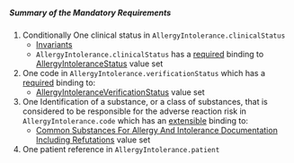 ##### Summary of the Mandatory Requirements

1.  Conditionally One clinical status in `AllergyIntolerance.clinicalStatus`
    - [Invariants]({{site.data.fhir.path}}allergyintolerance.html#invs)
    - `AllergyIntolerance.clinicalStatus` has a [required]({{site.data.fhir.path}}terminologies.html#required) binding to [AllergyIntoleranceStatus]({{site.data.fhir.path}}valueset-allergyintolerance-clinical.html) value set
1.  One code in `AllergyIntolerance.verificationStatus` which has a [required]({{site.data.fhir.path}}terminologies.html#required) binding to:
    -   [AllergyIntoleranceVerificationStatus]({{site.data.fhir.path}}valueset-allergyintolerance-verification.html) value set
1.  One Identification of a substance, or a class of substances, that is considered to be responsible for the adverse reaction risk in `AllergyIntolerance.code` which has an [extensible]({{site.data.fhir.path}}terminologies.html#extensible) binding to:
    -    [Common Substances For Allergy And Intolerance Documentation Including Refutations](https://vsac.nlm.nih.gov/valueset/2.16.840.1.113762.1.4.1186.8/expansion) value set
1.  One patient reference in `AllergyIntolerance.patient`

